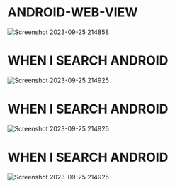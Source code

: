 # ANDROID-WEB-VIEW
![Screenshot 2023-09-25 214858](https://github.com/Narayan-Thakare/ANDROID-WEB-VIEW/assets/113063658/09239029-f507-4203-b142-c8d8584589b1)
# WHEN I SEARCH ANDROID
![Screenshot 2023-09-25 214925](https://github.com/Narayan-Thakare/ANDROID-WEB-VIEW/assets/113063658/cfb344fc-f4ed-4421-bc75-2904982a14e0)

# WHEN I SEARCH ANDROID
![Screenshot 2023-09-25 214925](https://github.com/Narayan-Thakare/ANDROID-WEB-VIEW/assets/113063658/cfb344fc-f4ed-4421-bc75-2904982a14e0)

# WHEN I SEARCH ANDROID
![Screenshot 2023-09-25 214925](https://github.com/Narayan-Thakare/ANDROID-WEB-VIEW/assets/113063658/cfb344fc-f4ed-4421-bc75-2904982a14e0)


